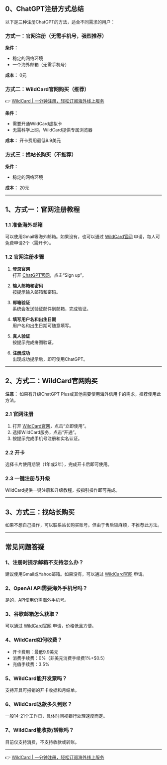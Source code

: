 ## 0、ChatGPT注册方式总结

以下是三种注册ChatGPT的方法，适合不同需求的用户：

### 方式一：官网注册（无需手机号，强烈推荐）

**条件：**
- 稳定的网络环境
- 一个海外邮箱（无需手机号）

**成本：** 0元

### 方式二：WildCard官网购买（推荐）

👉 [WildCard | 一分钟注册，轻松订阅海外线上服务](https://bit.ly/bewildcard)

**条件：**
- 需要开通WildCard虚拟卡
- 无需科学上网，WildCard提供专属浏览器

**成本：** 开卡费用最低9.9美元

### 方式三：找站长购买（不推荐）

**条件：**
- 稳定的网络环境

**成本：** 20元

---

## 1、方式一：官网注册教程

### 1.1 准备海外邮箱

可以使用Gmail等海外邮箱。如果没有，也可以通过 [WildCard官网](https://bit.ly/bewildcard) 申请，每人可免费申请2个（需开卡）。

### 1.2 官网注册步骤

1. **登录官网**  
   打开 [ChatGPT官网](https://chat.openai.com/)，点击“Sign up”。

2. **输入邮箱和密码**  
   按提示输入邮箱和密码。

3. **邮箱验证**  
   系统会发送验证邮件到邮箱，完成验证。

4. **填写用户名和出生日期**  
   用户名和出生日期可随意填写。

5. **真人验证**  
   按提示完成拼图验证。

6. **注册成功**  
   出现成功提示后，即可使用ChatGPT。

---

## 2、方式二：WildCard官网购买

**注意：** 如果有升级ChatGPT Plus或其他需要使用海外信用卡的需求，推荐使用此方法。

### 2.1 官网注册

1. 打开 [WildCard官网](https://bit.ly/bewildcard)，点击“立即使用”。
2. 选择WildCard服务，点击“开通”。
3. 按提示完成手机号注册和实名认证。

### 2.2 开卡

选择卡片使用期限（1年或2年），完成开卡后即可使用。

### 2.3 一键注册与升级

WildCard提供一键注册和升级教程，按指引操作即可完成。

---

## 3、方式三：找站长购买

如果不想自己操作，可以联系站长购买账号。但由于售后较麻烦，不推荐此方法。

---

## 常见问题答疑

### 1、注册时提示邮箱不支持怎么办？

建议使用Gmail或Yahoo邮箱。如果没有，可以通过 [WildCard官网](https://bit.ly/bewildcard) 申请。

### 2、OpenAI API需要海外手机号吗？

是的，API使用仍需海外手机号。

### 3、谷歌邮箱怎么获取？

可以通过 [WildCard官网](https://bit.ly/bewildcard) 申请，价格低且方便。

### 4、WildCard如何收费？

- 开卡费用：最低9.9美元
- 消费手续费：0%（非美元消费手续费1%+$0.5）
- 充值手续费：3.5%

### 5、WildCard能开发票吗？

支持开具可报销的开卡收据和月结单。

### 6、WildCard退款多久到账？

一般14-21个工作日，具体时间视银行处理速度而定。

### 7、WildCard能收款/转账吗？

目前仅支持消费，不支持收款或转账。

---

👉 [WildCard | 一分钟注册，轻松订阅海外线上服务](https://bit.ly/bewildcard)